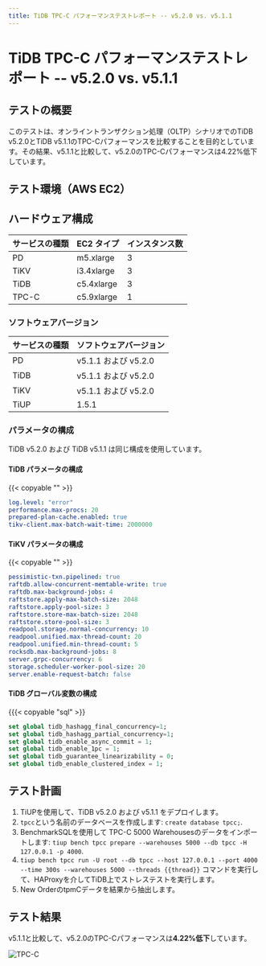 ```yaml
---
title: TiDB TPC-C パフォーマンステストレポート -- v5.2.0 vs. v5.1.1
---
```


# TiDB TPC-C パフォーマンステストレポート -- v5.2.0 vs. v5.1.1

## テストの概要

このテストは、オンライントランザクション処理（OLTP）シナリオでのTiDB v5.2.0とTiDB v5.1.1のTPC-Cパフォーマンスを比較することを目的としています。その結果、v5.1.1と比較して、v5.2.0のTPC-Cパフォーマンスは4.22%低下しています。

## テスト環境（AWS EC2）

## ハードウェア構成

| サービスの種類         | EC2 タイプ     | インスタンス数 |
|:----------|:----------|:----------|
| PD        | m5.xlarge |     3     |
| TiKV      | i3.4xlarge|     3     |
| TiDB      | c5.4xlarge|     3     |
| TPC-C  | c5.9xlarge|     1     |

### ソフトウェアバージョン

| サービスの種類   | ソフトウェアバージョン    |
|:----------|:-----------|
| PD        | v5.1.1 および v5.2.0   |
| TiDB      | v5.1.1 および v5.2.0   |
| TiKV      | v5.1.1 および v5.2.0   |
| TiUP  | 1.5.1     |

### パラメータの構成

TiDB v5.2.0 および TiDB v5.1.1 は同じ構成を使用しています。

#### TiDB パラメータの構成

{{< copyable "" >}}

```yaml
log.level: "error"
performance.max-procs: 20
prepared-plan-cache.enabled: true
tikv-client.max-batch-wait-time: 2000000
```

#### TiKV パラメータの構成

{{< copyable "" >}}

```yaml
pessimistic-txn.pipelined: true
raftdb.allow-concurrent-memtable-write: true
raftdb.max-background-jobs: 4
raftstore.apply-max-batch-size: 2048
raftstore.apply-pool-size: 3
raftstore.store-max-batch-size: 2048
raftstore.store-pool-size: 3
readpool.storage.normal-concurrency: 10
readpool.unified.max-thread-count: 20
readpool.unified.min-thread-count: 5
rocksdb.max-background-jobs: 8
server.grpc-concurrency: 6
storage.scheduler-worker-pool-size: 20
server.enable-request-batch: false
```

#### TiDB グローバル変数の構成

{{{< copyable "sql" >}}

```sql
set global tidb_hashagg_final_concurrency=1;
set global tidb_hashagg_partial_concurrency=1;
set global tidb_enable_async_commit = 1;
set global tidb_enable_1pc = 1;
set global tidb_guarantee_linearizability = 0;
set global tidb_enable_clustered_index = 1;
```

## テスト計画

1. TiUPを使用して、TiDB v5.2.0 および v5.1.1 をデプロイします。
2. `tpcc`という名前のデータベースを作成します: `create database tpcc;`.
3. BenchmarkSQLを使用して TPC-C 5000 Warehousesのデータをインポートします: `tiup bench tpcc prepare --warehouses 5000 --db tpcc -H 127.0.0.1 -p 4000`.
4. `tiup bench tpcc run -U root --db tpcc --host 127.0.0.1 --port 4000 --time 300s --warehouses 5000 --threads {{thread}}` コマンドを実行して、HAProxyを介してTiDB上でストレステストを実行します。
5. New OrderのtpmCデータを結果から抽出します。

## テスト結果

v5.1.1と比較して、v5.2.0のTPC-Cパフォーマンスは**4.22%低下**しています。

![TPC-C](/media/tpcc_v511_vs_v520.png)